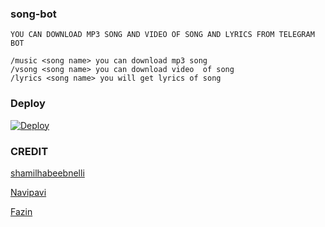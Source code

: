 ### song-bot
```
YOU CAN DOWNLOAD MP3 SONG AND VIDEO OF SONG AND LYRICS FROM TELEGRAM BOT

/music <song name> you can download mp3 song
/vsong <song name> you can download video  of song
/lyrics <song name> you will get lyrics of song

```

### Deploy

[![Deploy](https://www.herokucdn.com/deploy/button.svg)](https://heroku.com/deploy?template=https://github.com/Navipavi6818/LUNA_SONG_BOT)


### CREDIT
[shamilhabeebnelli](https://github.com/shamilhabeebnelli)

[Navipavi](https://github.com/Navipavi6818)

[Fazin](https://github.com/M-fazin)
